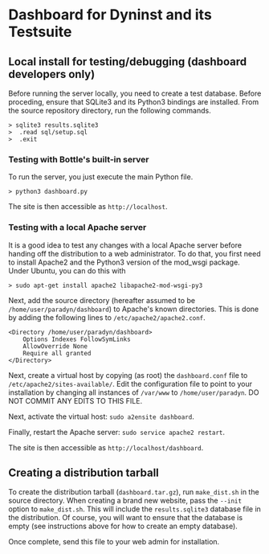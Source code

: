 # Dashboard for Dyninst and its Testsuite

## Local install for testing/debugging (dashboard developers only)

Before running the server locally, you need to create a test database. Before proceding, ensure that SQLite3 and its Python3 bindings are installed. From the source repository directory, run the following commands.

	> sqlite3 results.sqlite3
	>  .read sql/setup.sql
	>  .exit
 
### Testing with Bottle's built-in server

To run the server, you just execute the main Python file.

	> python3 dashboard.py

The site is then accessible as `http://localhost`.

### Testing with a local Apache server

It is a good idea to test any changes with a local Apache server before handing off the distribution to a web administrator. To do that, you first need to install Apache2 and the Python3 version of the mod_wsgi package. Under Ubuntu, you can do this with

	> sudo apt-get install apache2 libapache2-mod-wsgi-py3

Next, add the source directory (hereafter assumed to be `/home/user/paradyn/dashboard`) to Apache's known directories. This is done by adding the following lines to `/etc/apache2/apache2.conf`.

	<Directory /home/user/paradyn/dashboard>
		Options Indexes FollowSymLinks
		AllowOverride None
		Require all granted
	</Directory>

Next, create a virtual host by copying (as root) the `dashboard.conf` file to `/etc/apache2/sites-available/`. Edit the configuration file to point to your installation by changing all instances of `/var/www` to `/home/user/paradyn`. DO NOT COMMIT ANY EDITS TO THIS FILE.

Next, activate the virtual host: `sudo a2ensite dashboard`.

Finally, restart the Apache server: `sudo service apache2 restart`.

The site is then accessible as `http://localhost/dashboard`.

## Creating a distribution tarball

To create the distribution tarball (`dashboard.tar.gz`), run `make_dist.sh` in the source directory. When creating a brand new website, pass the `--init` option to `make_dist.sh`. This will include the `results.sqlite3` database file in the distribution. Of course, you will want to ensure that the database is empty (see instructions above for how to create an empty database).

Once complete, send this file to your web admin for installation.
